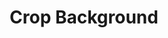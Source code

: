 ---
title: Crop Background
excerpt: |-
  Crop background for a user.

  Required scopes:
  + **post**
api:
  file: lolzteam-public-api-forum.json
  operationId: Users.Background.Crop
deprecated: false
hidden: false
metadata:
  title: ''
  description: ''
  robots: index
next:
  description: ''
---